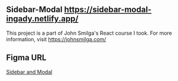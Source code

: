 ## Sidebar-Modal https://sidebar-modal-ingady.netlify.app/
This project is a part of John Smilga's React course I took. For more information, visit https://johnsmilga.com/

## Figma URL

[Sidebar and Modal](https://www.figma.com/file/cFyEiRb6jQdVIVK9M5eoe6/Sidebar-and-modal?node-id=0%3A1&t=sg6VSjSNK3T1Uy8P-1)
